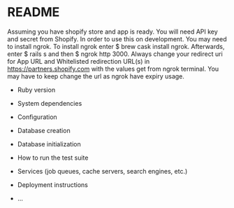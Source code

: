 # README

Assuming you have shopify store and app is ready.
You will need API key and secret from Shopify.
In order to use this on development. You may need to install ngrok.
To install ngrok enter $ brew cask install ngrok.
Afterwards, enter $ rails s and then $ ngrok http 3000.
Always change your redirect uri for App URL and Whitelisted redirection URL(s) in https://partners.shopify.com with the values get from ngrok terminal. You may have to keep change the url as ngrok have expiry usage.

* Ruby version

* System dependencies

* Configuration

* Database creation

* Database initialization

* How to run the test suite

* Services (job queues, cache servers, search engines, etc.)

* Deployment instructions

* ...
